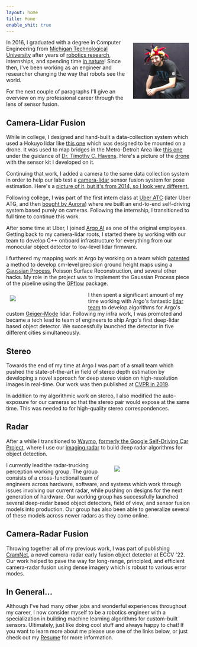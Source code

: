 ```yaml
---
layout: home
title: Home
enable_shit: true
---
```

<img style="float: right;padding:10px" src="/assets/funnyhat.jpg" width="30%">

In 2016, I graduated with a degree in Computer Engineering from [Michigan Technological University](https://www.mtu.edu/) after years of [robotics research](https://scholar.google.com/citations?user=E0nbCrYAAAAJ&hl=en), internships, and spending time [in nature](https://www.google.com/maps/place/Michigan+Technological+University/@47.0892921,-88.6100291,11.82z/data=!4m5!3m4!1s0x4d50c810d2807581:0x80d7ca9457d61ad5!8m2!3d47.1150259!4d-88.5452004)! Since then, I've been working as an engineer and researcher  changing the way that robots see the world.


For the next couple of paragraphs I'll give an overview on my professional career through the lens of sensor fusion.


## Camera-Lidar Fusion
While in college, I designed and hand-built a data-collection system which used a Hokuyo lidar like [this one](https://acroname.com/store/lidar-scanner-r314-hokuyo-laser4?gclid=EAIaIQobChMIyZGAsYvr-QIVRjizAB2pqQy3EAQYBiABEgL4LfD_BwE) which was designed to be mounted on a drone. It was used to map bridges in the Metro-Detroit Area like [this one](https://mtri.org/mdot_uav.html) under the guidance of [Dr. Timothy C. Havens](https://www.mtu.edu/cs/department/people/faculty/havens/). Here's a picture of the [drone](https://www.mtu.edu/news/2018/12/leave-nothing-up-in-the-air-bridge-inspections-in-the-age-of-drones.html) with the sensor kit I developed on it.


Continuing that work, I added a camera to the same data collection system in order to help our lab test a [camera-lidar](https://asmedigitalcollection.asme.org/dynamicsystems/article-abstract/139/7/071002/395297/Heterogeneous-Multisensor-Fusion-for-Mobile) sensor fusion system for pose estimation. Here's a [picture of it, but it's from 2014, so I look very different.](https://www.flickr.com/photos/michigantechcoe/14477329427)


Following college, I was part of the first intern class at [Uber ATC](https://www.officelovin.com/2017/02/tour-ubers-advanced-technology-center/) (later Uber ATG, and then [bought by Aurora](https://investor.uber.com/news-events/news/press-release-details/2020/Aurora-is-acquiring-Ubers-self-driving-unit-Advanced-Technologies-Group-accelerating-development-of-the-Aurora-Driver/default.aspx)) where we built an end-to-end self-driving system based purely on cameras. Following the internship, I transitioned to full time to continue this work.


After some time at Uber, I joined [Argo AI](https://www.argo.ai/) as one of the original employees. Getting back to my camera-lidar roots, I started there by working with our team to develop C++ onboard infrastructure for everything from our monocular object detector to low-level lidar firmware.


I furthered my mapping work at Argo by working on a team which [patented](https://patents.google.com/patent/US11164369B2/en) a method to develop cm-level precision ground height maps using a [Gaussian Process](http://robotics.caltech.edu/wiki/images/8/8e/GPModelingTerrain.pdf), Poisson Surface Reconstruction, and several other hacks. My role in the project was to implement the Gaussian Process piece of the pipeline using the [GPflow](https://github.com/GPflow/GPflow) package.


<img style="float: left;padding:10px" src="/assets/argo-lidar.gif" width="40%">


I then spent a significant amount of my time working with Argo's fantastic [lidar team](https://www.forbes.com/sites/samabuelsamid/2017/10/27/argo-ai-and-ford-double-down-on-lidar-acquire-princeton-lightwave/?sh=6a1555b3410a) to develop algorithms for Argo's custom [Geiger-Mode](https://www.argo.ai/company-news/breakthrough-new-lidar-technology-gives-argo-ai-the-edge-in-autonomous-delivery-and-ride-hail-services/) lidar. Following my infra work, I was promoted and became a tech lead to team of engineers to ship Argo's first deep-lidar based object detector. We successfully launched the detector in five different cities simultaneously.


## Stereo
Towards the end of my time at Argo I was part of a small team which pushed the state-of-the-art in field of stereo depth estimation by developing a novel approach for deep stereo vision on high-resolution images in real-time. Our work was then published at [CVPR in 2019](https://openaccess.thecvf.com/content_CVPR_2019/papers/Yang_Hierarchical_Deep_Stereo_Matching_on_High-Resolution_Images_CVPR_2019_paper.pdf).

 In addition to my algorithmic work on stereo, I also modified the auto-exposure for our cameras so that the stereo pair would expose at the same time. This was needed to for high-quality stereo correspondences.


## Radar
After a while I transitioned to [Waymo](https://waymo.com/), [formerly the Google Self-Driving Car Project](https://waymo.com/company/), where I use our [imaging radar](https://www.forbes.com/sites/bradtempleton/2021/11/15/waymos-new-imaging-radar-takes-them-through-san-francisco-fog/?sh=d07c3602937f) to build deep radar algorithms for object detection.


<img style="float: right;padding:10px" src="/assets/waymo-radar.gif" width="40%">


I currently lead the radar-trucking perception working group. The group consists of a cross-functional team of engineers across hardware, software, and systems which work through issues involving our current radar, while pushing on designs for the next generation of hardware.  Our working group has successfully launched several deep-radar based object detectors, field of view, and sensor fusion models into production. Our group has also been able to generalize several of these models across newer radars as they come online.


## Camera-Radar Fusion
Throwing together all of my previous work, I was part of publishing [CramNet](https://arxiv.org/pdf/2210.09267.pdf), a novel camera-radar early fusion object detector at ECCV '22. Our work helped to pave the way for long-range, principled, and efficient camera-radar fusion using dense imagery which is robust to various error modes.


## In General...
Although I've had many other jobs and wonderful experiences throughout my career, I now consider myself to be a robotics engineer with a specialization in building machine learning algorithms for custom-built sensors. Ultimately, just like doing cool stuff and always happy to chat! If you want to learn more about me please use one of the links below, or just check out my <a class="page-link" href="{{ site.cv_url }}" target="_blank">Resume</a> for more information.
